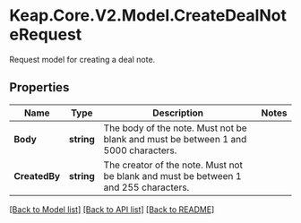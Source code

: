 # Keap.Core.V2.Model.CreateDealNoteRequest
Request model for creating a deal note.

## Properties

Name | Type | Description | Notes
------------ | ------------- | ------------- | -------------
**Body** | **string** | The body of the note. Must not be blank and must be between 1 and 5000 characters. | 
**CreatedBy** | **string** | The creator of the note. Must not be blank and must be between 1 and 255 characters. | 

[[Back to Model list]](../README.md#documentation-for-models) [[Back to API list]](../README.md#documentation-for-api-endpoints) [[Back to README]](../README.md)

